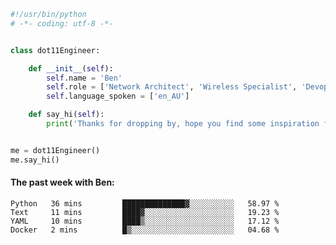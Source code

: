 ```python
#!/usr/bin/python
# -*- coding: utf-8 -*-


class dot11Engineer:

    def __init__(self):
        self.name = 'Ben'
        self.role = ['Network Architect', 'Wireless Specialist', 'Devops Engineer']
        self.language_spoken = ['en_AU']

    def say_hi(self):
        print('Thanks for dropping by, hope you find some inspiration from my work.')


me = dot11Engineer()
me.say_hi()
```

#### The past week with Ben:
<!--START_SECTION:waka-->

```text
Python   36 mins         ██████████████▓░░░░░░░░░░   58.97 %
Text     11 mins         ████▓░░░░░░░░░░░░░░░░░░░░   19.23 %
YAML     10 mins         ████▒░░░░░░░░░░░░░░░░░░░░   17.12 %
Docker   2 mins          █▒░░░░░░░░░░░░░░░░░░░░░░░   04.68 %
```

<!--END_SECTION:waka-->  



